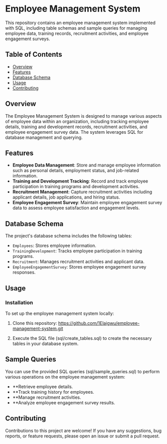 # Employee Management System

This repository contains an employee management system implemented with SQL, including table schemas and sample queries for managing employee data, training records, recruitment activities, and employee engagement surveys.

## Table of Contents

- [Overview](#overview)
- [Features](#features)
- [Database Schema](#database-schema)
- [Usage](#usage)
- [Contributing](#contributing)

## Overview

The Employee Management System is designed to manage various aspects of employee data within an organization, including tracking employee details, training and development records, recruitment activities, and employee engagement survey data. The system leverages SQL for database management and querying.

## Features

- **Employee Data Management**: Store and manage employee information such as personal details, employment status, and job-related information.
- **Training and Development Tracking**: Record and track employee participation in training programs and development activities.
- **Recruitment Management**: Capture recruitment activities including applicant details, job applications, and hiring status.
- **Employee Engagement Survey**: Maintain employee engagement survey data to assess employee satisfaction and engagement levels.

## Database Schema

The project's database schema includes the following tables:

- `Employees`: Stores employee information.
- `TrainingDevelopment`: Tracks employee participation in training programs.
- `Recruitment`: Manages recruitment activities and applicant data.
- `EmployeeEngagementSurvey`: Stores employee engagement survey responses.


## Usage

### Installation

To set up the employee management system locally:

1. Clone this repository: https://github.com/1Elaigwu/employee-management-system.git

2. Execute the SQL file (sql/create_tables.sql) to create the necessary tables in your database system.

## Sample Queries
You can use the provided SQL queries (sql/sample_queries.sql) to perform various operations on the employee management system:

- **Retrieve employee details.
- **Track training history for employees.
- **Manage recruitment activities.
- **Analyze employee engagement survey results.

## Contributing
Contributions to this project are welcome! If you have any suggestions, bug reports, or feature requests, please open an issue or submit a pull request.
